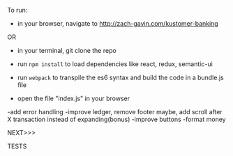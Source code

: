 To run: 
- in your browser, navigate to http://zach-gavin.com/kustomer-banking

OR

- in your terminal, git clone the repo
- run `npm install` to load dependencies like react, redux, semantic-ui
- run `webpack` to transpile the es6 syntax and build the code in a bundle.js file

- open the file "index.js" in your browser


<!-- TODO -->

-add error handling
-improve ledger, remove footer maybe, add scroll after X transaction instead of expanding(bonus)
-improve buttons
-format money


NEXT>>>

TESTS 
